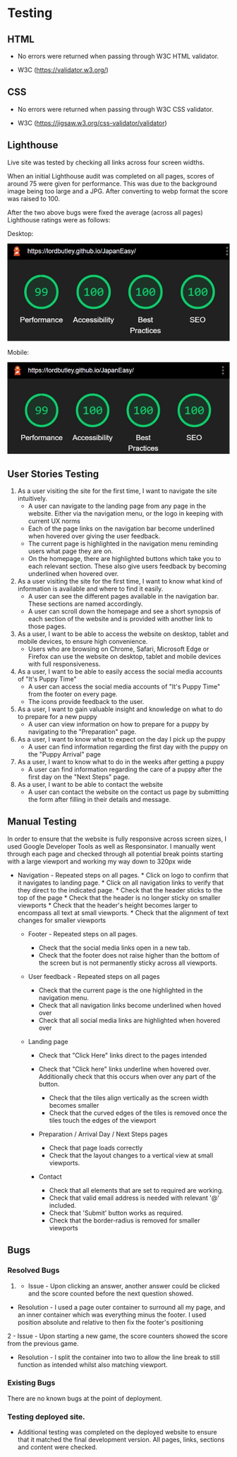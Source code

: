 # Testing

 ## HTML

 - No errors were returned when passing through W3C HTML validator.

 - W3C (https://validator.w3.org/)

 ## CSS

 - No errors were returned when passing through W3C CSS validator.
 
 - W3C (https://jigsaw.w3.org/css-validator/validator)

 ## Lighthouse


Live site was tested by checking all links across four screen widths.

When an initial Lighthouse audit was completed on all pages, scores of around 75 were given for performance. This was due to the background image being too large and a JPG. After converting to webp format the score was raised to 100.

After the two above bugs were fixed the average (across all pages) Lighthouse ratings were as follows:

Desktop:

![Lighthouse image of audit result](assets/images/lighthouse-desktop.JPG)

Mobile:

![Lighthouse image of audit result](assets/images/lighthouse-mobile.JPG)

## User Stories Testing
1. As a user visiting the site for the first time, I want to navigate the site intuitively.
    * A user can navigate to the landing page from any page in the website. Either via the navigation menu, or the logo in keeping with current UX norms
    * Each of the page links on the navigation bar become underlined when hovered over giving the user feedback.
    * The current page is highlighted in the navigation menu reminding users what page they are on.
    * On the homepage, there are highlighted buttons which take you to each relevant section. These also give users feedback by becoming underlined when hovered over. 
2. As a user visiting the site for the first time, I want to know what kind of information is available and where to find it easily.
    * A user can see the different pages available in the navigation bar. These sections are named accordingly.
    * A user can scroll down the homepage and see a short synopsis of each section of the website and is provided with another link to those pages.
3. As a user, I want to be able to access the website on desktop, tablet and mobile devices, to ensure high convenience.
    * Users who are browsing on Chrome, Safari, Microsoft Edge or Firefox can use the website on desktop, tablet and mobile devices with full responsiveness.
4. As a user, I want to be able to easily access the social media accounts of "It's Puppy Time"
    * A user can access the social media accounts of "It's Puppy Time" from the footer on every page. 
    * The icons provide feedback to the user.
5. As a user, I want to gain valuable insight and knowledge on what to do to prepare for a new puppy
    * A user can view information on how to prepare for a puppy by navigating to the "Preparation" page.
6. As a user, I want to know what to expect on the day I pick up the puppy
    * A user can find information regarding the first day with the puppy on the "Puppy Arrival" page
7. As a user, I want to know what to do in the weeks after getting a puppy
    * A user can find information regarding the care of a puppy after the first day on the "Next Steps" page.
8. As a user, I want to be able to contact the website
    * A user can contact the website on the contact us page by submitting the form after filling in their details and message.


## Manual Testing 

In order to ensure that the website is fully responsive across screen sizes, I used Google Developer Tools as well as Responsinator. I manually went through each page and checked through all potential break points starting with a large viewport and working my way down to 320px wide

  * Navigation - Repeated steps on all pages.
        * Click on logo to confirm that it navigates to landing page.
        * Click on all navigation links to verify that they direct to the indicated page.
        * Check that the header sticks to the top of the page
        * Check that the header is no longer sticky on smaller viewports
        * Check that the header's height becomes larger to encompass all text at small viewports.
        * Check that the alignment of text changes for smaller viewports
    
    * Footer - Repeated steps on all pages.
        * Check that the social media links open in a new tab.
        * Check that the footer does not raise higher than the bottom of the screen but is not permanently sticky across all viewports.
    
    * User feedback - Repeated steps on all pages
        * Check that the current page is the one highlighted in the navigation menu.
        * Check that all navigation links become underlined when hoved over
        * Check that all social media links are highlighted when hovered over

    * Landing page
        * Check that "Click Here" links direct to the pages intended
        * Check that "Click here" links underline when hovered over. Additionally check that this occurs when over any part of the button.
            - Check that the tiles align vertically as the screen width becomes smaller
            - Check that the curved edges of the tiles is removed once the tiles touch the edges of the viewport
    
      * Preparation / Arrival Day / Next Steps pages
        * Check that page loads correctly
        * Check that the layout changes to a vertical view at small viewports.

      * Contact
        * Check that all elements that are set to required are working.
        * Check that valid email address is needed with relevant '@' included.
        * Check that 'Submit' button works as required.
        * Check that the border-radius is removed for smaller viewports

## Bugs

### Resolved Bugs

1. - Issue - Upon clicking an answer, another answer could be clicked and the score counted before the next question showed.

- Resolution - I used a page outer container to surround all my page, and an inner container which was everything minus the footer. I used position absolute and relative to then fix the footer's positioning

2 - Issue - Upon starting a new game, the score counters showed the score from the previous game.

- Resolution - I split the container into two to allow the line break to still function as intended whilst also matching viewport.

### Existing Bugs

There are no known bugs at the point of deployment.

### Testing deployed site.

*   Additional testing was completed on the deployed website to ensure that it matched the final development version. All pages, links, sections and content were checked.


      
     